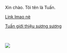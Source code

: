 Xin chào. Tôi tên là Tuấn.
<html>
<body>
<title>AnhNguyen</title>
<html>
<head>
  
</style>
   <title>trang web của tuấn</title>
<meta name="robots" content="noindex">
<meta name="googlebot" content="noindex">
   <meta charset="utf-8">
</head>
<body>
   <a href="https://github.com/NguyenMinhTuan1208">Link lmao nè</a>
   <p><a href="https://nguyenminhtuan1208.github.io/mtuanvjppro.html">Tuấn giới thiệu sương sương</a></p>
   <br><br>
   <img src="https://i0.wp.com/1kgame.net/wp-content/uploads/2020/11/huong-dan-cach-build-bennett-trong-genshin-impact.jpg?w=1280&ssl=1">
   


</body>
</html>

